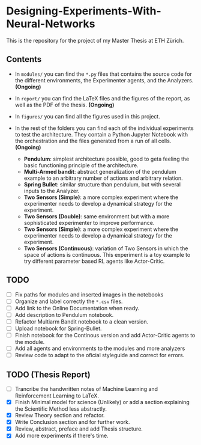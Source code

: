 # Designing-Experiments-With-Neural-Networks

This is the repository for the project of my Master Thesis at ETH Zürich.

## Contents

- In `modules/` you can find the `*.py` files that contains the source code
for the different environments, the Experimenter agents, and the Analyzers. 
  **(Ongoing)**
- In `report/` you can find the LaTeX files and the figures of the report, as
well as the PDF of the thesis.   **(Ongoing)**

- In `figures/` you can find all the figures used in this project.

- In the rest of the folders you can find each of the individual experiments 
to test the architecture. They contain a Python Jupyter Notebook with the
orchestration and the files generated from a run of all cells.   **(Ongoing)**

  - **Pendulum**: simplest architecture possible, good to geta feeling the basic
  functioning principle of the architecture.
  - **Multi-Armed bandit**: abstract generalization of the pendulum example to 
  an arbitrary number of actions and arbitrary relation.
  - **Spring Bullet**: similar structure than pendulum, but with several
  inputs to the Analyzer.
  - **Two Sensors (Simple)**: a more complex experiment where the experimenter
  needs to develop a dynamical strategy for the experiment.
  - **Two Sensors (Double)**: same environment but with a more sophisticated
  experimenter to improve performance.
  - **Two Sensors (Simple)**: a more complex experiment where the experimenter
  needs to develop a dynamical strategy for the experiment.
  - **Two Sensors (Continuous)**: variation of Two Sensors in which the space
  of actions is continuous. This experiment is a toy example to try different
  parameter based RL agents like Actor-Critic.

## TODO

- [ ] Fix paths for modules and inserted images in the notebooks
- [ ] Organize and label correctly the `*.csv` files.
- [ ] Add link to the Online Documentation when ready.
- [ ] Add description to Pendulum notebook.
- [ ] Refactor Multiarm Bandit notebook to a clean version.
- [ ] Upload notebook for Spring-Bullet.
- [ ] Finish notebook for the Continous version and add Actor-Critic agents to the module.
- [ ] Add all agents and environments to the modules and more analyzers
- [ ] Review code to adapt to the oficial styleguide and correct for errors.

## TODO (Thesis Report)

- [ ] Trancribe the handwritten notes of Machine Learning and Reinforcement Learning to LaTeX.
- [X] Finish Minimal model for science (Unlikely) or add a section explaining the Scientific Method less abstractly. 
- [X] Review Theory section and refactor.
- [X] Write Conclusion section and for further work.
- [X] Review, abstract, preface and add Thesis structure.
- [X] Add more experiments if there's time.
